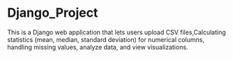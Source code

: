 # Django_Project
This is a Django web application that lets users upload CSV files,Calculating  statistics (mean, median, standard deviation) for numerical
columns, handling missing values, analyze data, and view visualizations.
